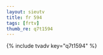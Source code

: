 ```yaml
--- 
layout: sieutv
title: fr 594
tags: [frtv]
thumb_re: q7t1594
---
```

{% include tvadv key="q7t1594" %} 
